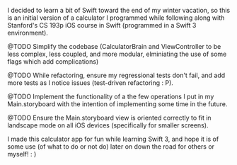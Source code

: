 I decided to learn a bit of Swift toward the end of my winter vacation, so this is an initial version of a calculator I programmed while following along with Stanford's CS 193p iOS course in Swift (programmed in a Swift 3 environment).

@TODO Simplify the codebase (CalculatorBrain and ViewController to be less complex, less coupled, and more modular, elminiating the use of some flags which add complications)

@TODO While refactoring, ensure my regressional tests don't fail, and add more tests as I notice issues (test-driven refactoring : P).

@TODO Implement the functionality of a the few operations I put in my Main.storyboard with the intention of implementing some time in the future.

@TODO Ensure the Main.storyboard view is oriented correctly to fit in landscape mode on all iOS devices (specifically for smaller screens).

I made this calculator app for fun while learning Swift 3, and hope it is of some use (of what to do or not do) later on down the road for others or myself! : )
